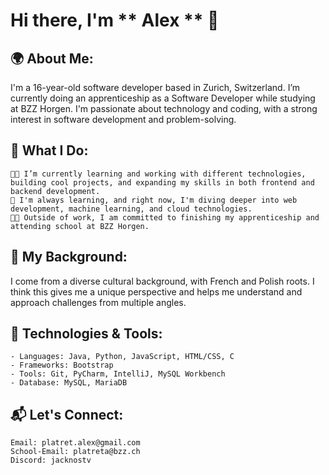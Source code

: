 # Hi there, I'm ** Alex ** 👋
## 🌍 About Me:

I'm a 16-year-old software developer based in Zurich, Switzerland. I’m currently doing an apprenticeship as a Software Developer while studying at BZZ Horgen. I'm passionate about technology and coding, with a strong interest in software development and problem-solving.
## 🚀 What I Do:

    👨‍💻 I’m currently learning and working with different technologies, building cool projects, and expanding my skills in both frontend and backend development.
    🌱 I'm always learning, and right now, I'm diving deeper into web development, machine learning, and cloud technologies.
    🧑‍🎓 Outside of work, I am committed to finishing my apprenticeship and attending school at BZZ Horgen.

## 🧬 My Background:

I come from a diverse cultural background, with French and Polish roots. I think this gives me a unique perspective and helps me understand and approach challenges from multiple angles.
## 🔧 Technologies & Tools:

    - Languages: Java, Python, JavaScript, HTML/CSS, C
    - Frameworks: Bootstrap
    - Tools: Git, PyCharm, IntelliJ, MySQL Workbench
    - Database: MySQL, MariaDB
## 📬 Let's Connect:

    Email: platret.alex@gmail.com
    School-Email: platreta@bzz.ch
    Discord: jacknostv
    
<!--
**ia24b-platreta/ia24b-platreta** is a ✨ _special_ ✨ repository because its `README.md` (this file) appears on your GitHub profile.

Here are some ideas to get you started:

- 🔭 I’m currently working on ...
- 🌱 I’m currently learning ...
- 👯 I’m looking to collaborate on ...
- 🤔 I’m looking for help with ...
- 💬 Ask me about ...
- 📫 How to reach me: ...
- 😄 Pronouns: ...
- ⚡ Fun fact: ...
-->
